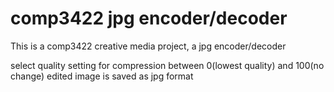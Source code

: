 # comp3422 jpg encoder/decoder

This is a comp3422 creative media project, a jpg encoder/decoder

select quality setting for compression between 0(lowest quality) and 100(no change)
edited image is saved as jpg format
